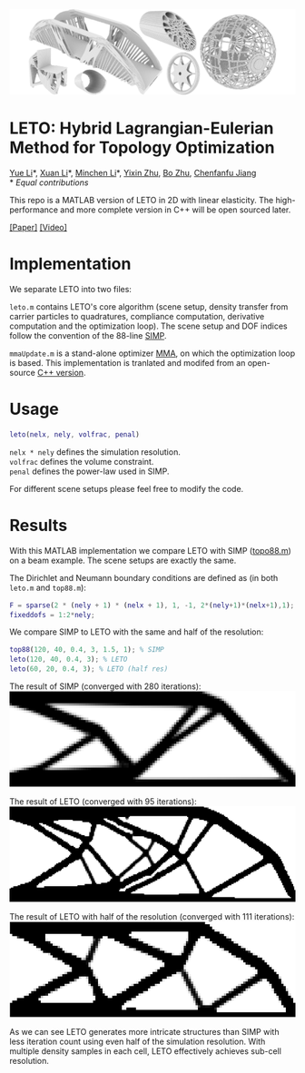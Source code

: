 ![](LETO_teaser.png)

# LETO: Hybrid Lagrangian-Eulerian Method for Topology Optimization
[Yue Li](https://liyuesolo.github.io/)\*, [Xuan Li](https://xuan-li.github.io/)\*, [Minchen Li](https://www.seas.upenn.edu/~minchenl/)\*, [Yixin Zhu](https://yzhu.io/), [Bo Zhu](https://www.dartmouth.edu/~boolzhu/), [Chenfanfu Jiang](https://www.seas.upenn.edu/~cffjiang/) <br>
\* *Equal contributions*

This repo is a MATLAB version of LETO in 2D with linear elasticity. The high-performance and more complete version in C++ will be open sourced later.

[[Paper]](https://arxiv.org/pdf/2003.01215.pdf)
[[Video]](https://www.youtube.com/watch?v=O43tASS9DXQ)

# Implementation
We separate LETO into two files:

```leto.m``` contains LETO's core algorithm (scene setup, density transfer from carrier particles to quadratures, compliance computation, derivative computation and the optimization loop). The scene setup and DOF indices follow the convention of the 88-line [SIMP](http://www.topopt.mek.dtu.dk/Apps-and-software/Efficient-topology-optimization-in-MATLAB).

```mmaUpdate.m``` is a stand-alone optimizer [MMA](https://onlinelibrary.wiley.com/doi/abs/10.1002/nme.1620240207), on which the optimization loop is based. This implementation is tranlated and modifed from an open-source [C++ version](https://github.com/jdumas/mma).

# Usage
```Matlab
leto(nelx, nely, volfrac, penal)
```
```nelx * nely``` defines the simulation resolution.<br>
```volfrac``` defines the volume constraint.<br>
```penal``` defines the power-law used in SIMP.

For different scene setups please feel free to modify the code.

# Results
With this MATLAB implementation we compare LETO with SIMP ([topo88.m](http://www.topopt.mek.dtu.dk/-/media/Subsites/topopt/apps/dokumenter-og-filer-til-apps/top88.ashx?la=da&hash=FF50594C1E8F57D292C705978C3DCA3D7BCEA6B8)) on a beam example. The scene setups are exactly the same.

The Dirichlet and Neumann boundary conditions are defined as (in both ```leto.m``` and ```top88.m```):
```Matlab
F = sparse(2 * (nely + 1) * (nelx + 1), 1, -1, 2*(nely+1)*(nelx+1),1);
fixeddofs = 1:2*nely;
```

We compare SIMP to LETO with the same and half of the resolution:
```Matlab
top88(120, 40, 0.4, 3, 1.5, 1); % SIMP
leto(120, 40, 0.4, 3); % LETO
leto(60, 20, 0.4, 3); % LETO (half res)
```

The result of SIMP (converged with 280 iterations):
![simp](results/simp.png)

The result of LETO (converged with 95 iterations):
![leto](results/leto.png)

The result of LETO with half of the resolution (converged with 111 iterations):
![leto](results/LETO_60x20.png)

As we can see LETO generates more intricate structures than SIMP with less iteration count using even half of the simulation resolution. With multiple density samples in each cell, LETO effectively achieves sub-cell resolution.
